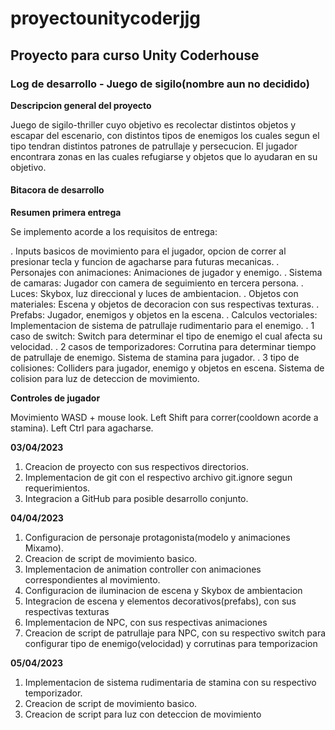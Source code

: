 # proyectounitycoderjjg
## Proyecto para curso Unity Coderhouse

### Log de desarrollo - Juego de sigilo(nombre aun no decidido)

**Descripcion general del proyecto**

Juego de sigilo-thriller cuyo objetivo es recolectar distintos objetos y escapar del escenario, con distintos tipos de enemigos los cuales segun el tipo tendran distintos patrones de patrullaje y persecucion. El jugador encontrara zonas en las cuales
refugiarse y objetos que lo ayudaran en su objetivo.

#### Bitacora de desarrollo

**Resumen primera entrega**

Se implemento acorde a los requisitos de entrega:

. Inputs basicos de movimiento para el jugador, opcion de correr al presionar tecla y funcion de agacharse para futuras mecanicas.
. Personajes con animaciones: Animaciones de jugador y enemigo.
. Sistema de camaras: Jugador con camera de seguimiento en tercera persona.
. Luces: Skybox, luz direccional y luces de ambientacion.
. Objetos con materiales: Escena y objetos de decoracion con sus respectivas texturas.
. Prefabs: Jugador, enemigos y objetos en la escena.
. Calculos vectoriales: Implementacion de sistema de patrullaje rudimentario para el enemigo.
. 1 caso de switch: Switch para determinar el tipo de enemigo el cual afecta su velocidad.
. 2 casos de temporizadores: Corrutina para determinar tiempo de patrullaje de enemigo. Sistema de stamina para jugador.
. 3 tipo de colisiones: Colliders para jugador, enemigo y objetos en escena. Sistema de colision para luz de deteccion de movimiento.

**Controles de jugador**

Movimiento WASD + mouse look. Left Shift para correr(cooldown acorde a stamina). Left Ctrl para agacharse.

**03/04/2023**

1. Creacion de proyecto con sus respectivos directorios.
2. Implementacion de git con el respectivo archivo git.ignore segun requerimientos.
3. Integracion a GitHub para posible desarrollo conjunto.

**04/04/2023**

1. Configuracion de personaje protagonista(modelo y animaciones Mixamo).
2. Creacion de script de movimiento basico.
3. Implementacion de animation controller con animaciones correspondientes al movimiento.
4. Configuracion de iluminacion de escena y Skybox de ambientacion
5. Integracion de escena y elementos decorativos(prefabs), con sus respectivas texturas
6. Implementacion de NPC, con sus respectivas animaciones
7. Creacion de script de patrullaje para NPC, con su respectivo switch para configurar tipo de enemigo(velocidad) y corrutinas para temporizacion

**05/04/2023**

1. Implementacion de sistema rudimentaria de stamina con su respectivo temporizador.
2. Creacion de script de movimiento basico.
3. Creacion de script para luz con deteccion de movimiento